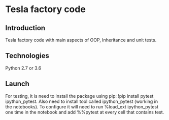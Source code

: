 # Tesla factory code
## Introduction
Tesla factory code with main aspects of OOP, Inheritance and unit tests.
## Technologies
Python 2.7 or 3.6
## Launch
For testing, it is need to install the package using pip: !pip install pytest ipython_pytest. Also need to install tool called ipython_pytest (working in the notebooks). To configure it will need to run %load_ext ipython_pytest one time in the notebook and add %%pytest at every cell that contains test.

